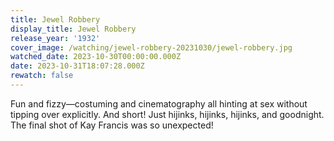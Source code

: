 ```yaml
---
title: Jewel Robbery
display_title: Jewel Robbery
release_year: '1932'
cover_image: /watching/jewel-robbery-20231030/jewel-robbery.jpg
watched_date: 2023-10-30T00:00:00.000Z
date: 2023-10-31T18:07:28.000Z
rewatch: false
---
```

Fun and fizzy—costuming and cinematography all hinting at sex without tipping over explicitly. And short! Just hijinks, hijinks, hijinks, and goodnight. The final shot of Kay Francis was so unexpected!
